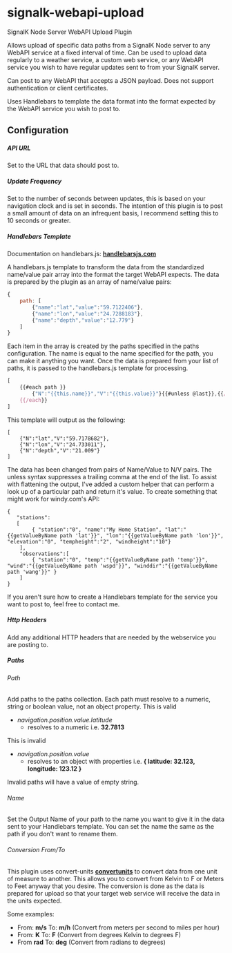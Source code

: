 # signalk-webapi-upload

SignalK Node Server WebAPI Upload Plugin

Allows upload of specific data paths from a SignalK Node server to any WebAPI service at a fixed interval of time.  Can be used to upload data regularly to a weather service, a custom web service, or any WebAPI service you wish to have regular updates sent to from your SignalK server.

Can post to any WebAPI that accepts a JSON payload.  Does not support authentication or client certificates.

Uses Handlebars to template the data format into the format expected by the WebAPI service you wish to post to.

## Configuration

##### API URL
Set to the URL that data should post to.

##### Update Frequency
Set to the number of seconds between updates, this is based on your navigation clock and is set in seconds. The intention of this plugin is to post a small amount of data on an infrequent basis, I recommend setting this to 10 seconds or greater.

##### Handlebars Template
Documentation on handlebars.js: __[handlebarsjs.com](https://handlebarsjs.com)__

A handlebars.js template to transform the data from the standardized name/value pair array into the format the target WebAPI expects.  The data is prepared by the plugin as an array of name/value pairs:

``` js
{
    path: [
        {"name":"lat","value":"59.7122406"}, 
        {"name":"lon","value":"24.7288183"}, 
        {"name":"depth","value":"12.779"}
    ]
}
```
Each item in the array is created by the paths specified in the paths configuration. The name is equal to the name specified for the path, you can make it anything you want.  Once the data is prepared from your list of paths, it is passed to the handlebars.js template for processing.  

``` js
[
    {{#each path }}
        {"N":"{{this.name}}","V":"{{this.value}}"}{{#unless @last}},{{/unless}}
    {{/each}} 
]
```
This template will output as the following:
```
[ 
    {"N":"lat","V":"59.7178682"}, 
    {"N":"lon","V":"24.733011"}, 
    {"N":"depth","V":"21.009"}
]
```
The data has been changed from pairs of Name/Value to N/V pairs.  The unless syntax suppresses a trailing comma at the end of the list.
To assist with flattening the output, I've added a custom helper that can perform a look up of a particular path and return it's value.  To create something that might work for windy.com's API:
```
{
   "stations":
   [
		{ "station":"0", "name":"My Home Station", "lat":"{{getValueByName path 'lat'}}", "lon":"{{getValueByName path 'lon'}}", "elevation":"0", "tempheight":"2", "windheight":"10"}
	],
	"observations":[
		{ "station":"0", "temp":"{{getValueByName path 'temp'}}", "wind":"{{getValueByName path 'wspd'}}", "winddir":"{{getValueByName path 'wang'}}" }
	]
}
```
If you aren't sure how to create a Handlebars template for the service you want to post to, feel free to contact me.
##### Http Headers
Add any additional HTTP headers that are needed by the webservice you are posting to.
##### Paths
###### Path
Add paths to the paths collection. Each path must resolve to a numeric, string or boolean value, not an object property.
This is valid
+ *navigation.position.value.latitude*
  + resolves to a numeric i.e. **32.7813**

This is invalid
+ *navigation.position.value*
  + resolves to an object with properties i.e. **{ latitude: 32.123, longitude: 123.12 }**

Invalid paths will have a value of empty string.
###### Name
Set the Output Name of your path to the name you want to give it in the data sent to your Handlebars template.  You can set the name the same as the path if you don't want to rename them.

###### Conversion From/To
This plugin uses convert-units __[convertunits](https://github.com/ben-ng/convert-units#readme)__ to convert data from one unit of measure to another.  This allows you to convert from Kelvin to F or Meters to Feet anyway that you desire.  The conversion is done as the data is prepared for upload so that your target web service will receive the data in the units expected.  

Some examples: 
+ From: **m/s** To: **m/h** (Convert from meters per second to miles per hour)
+ From: **K** To: **F** (Convert from degrees Kelvin to degrees F)
+ From **rad** To: **deg** (Convert from radians to degrees)
